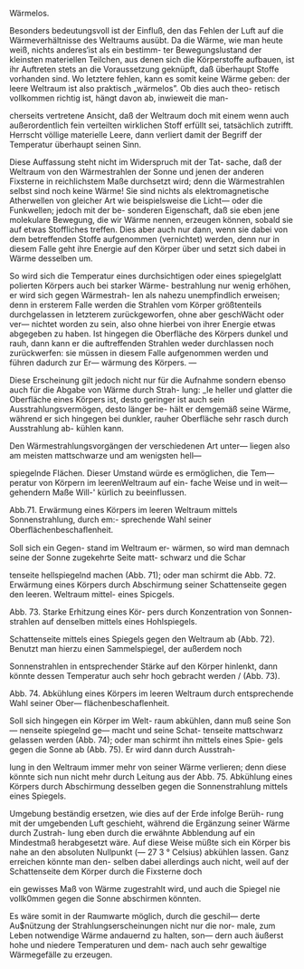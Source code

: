 Wärmelos.

Besonders bedeutungsvoll ist der Einfluß, den das Fehlen der
Luft auf die Wärmeverhältnisse des Weltraums ausübt. Da
die Wärme, wie man heute weiß, nichts anderes‘ist als ein bestimm-
ter Bewegungslustand der kleinsten materiellen Teilchen, aus
denen sich die Körperstoffe aufbauen, ist ihr Auftreten stets an
die Voraussetzung geknüpft, daß überhaupt Stoffe vorhanden sind.
Wo letztere fehlen, kann es somit keine Wärme geben: der leere
Weltraum ist also praktisch „wärmelos”. Ob dies auch theo-
retisch vollkommen richtig ist, hängt davon ab, inwieweit die man-

cherseits vertretene Ansicht, daß der Weltraum doch mit einem
wenn auch außerordentlich fein verteilten wirklichen Stoff erfüllt
sei, tatsächlich zutrifft. Herrscht völlige materielle Leere, dann
verliert damit der Begriff der Temperatur überhaupt seinen Sinn.

Diese Auffassung steht nicht im Widerspruch mit der Tat-
sache, daß der Weltraum von den Wärmestrahlen der Sonne und
jenen der anderen Fixsterne in reichlichstem Maße durchsetzt wird;
denn die Wärmestrahlen selbst sind noch keine Wärme! Sie sind
nichts als elektromagnetische Atherwellen von gleicher Art wie
beispielsweise die Licht— oder die Funkwellen; jedoch mit der be-
sonderen Eigenschaft, daß sie eben jene molekulare Bewegung,
die wir Wärme nennen, erzeugen können, sobald sie auf etwas
Stoffliches treffen. Dies aber auch nur dann, wenn sie dabei von
dem betreffenden Stoffe aufgenommen (vernichtet) werden, denn
nur in diesem Falle geht ihre Energie auf den Körper über und
setzt sich dabei in Wärme desselben um.

So wird sich die Temperatur eines durchsichtigen oder
eines spiegelglatt polierten Körpers auch bei starker Wärme-
bestrahlung nur wenig erhöhen, er wird sich gegen Wärmestrah-
len als nahezu unempfindlich erweisen; denn in ersterem
Falle werden die Strahlen vom Körper größtenteils durchgelassen
in letzterem zurückgeworfen, ohne aber geschWächt oder ver—
nichtet worden zu sein, also ohne hierbei von ihrer Energie
etwas abgegeben zu haben. Ist hingegen die Oberfläche des
Körpers dunkel und rauh, dann kann er die auftreffenden
Strahlen weder durchlassen noch zurückwerfen: sie müssen in
diesem Falle aufgenommen werden und führen dadurch zur Er—
wärmung des Körpers. —

Diese Erscheinung gilt jedoch nicht nur für die Aufnahme
sondern ebenso auch für die Abgabe von Wärme durch Strah-
lung: _Ie heller und glatter die Oberfläche eines Körpers ist, desto
geringer ist auch sein Ausstrahlungsvermögen, desto länger be-
hält er demgemäß seine Wärme, während er sich hingegen bei
dunkler, rauher Oberfläche sehr rasch durch Ausstrahlung ab-
kühlen kann.

Den Wärmestrahlungsvorgängen der verschiedenen Art unter—
liegen also am meisten mattschwarze und am wenigsten hell—

spiegelnde Flächen.
Dieser Umstand würde
es ermöglichen, die Tem—
peratur von Körpern im
leerenWeltraum auf ein-
fache Weise und in weit—
gehendern Maße Will-'
kürlich zu beeinflussen.

<bild>
<bu>Abb.71. Erwärmung eines Körpers im leeren
Weltraum mittels Sonnenstrahlung, durch em:-
sprechende Wahl seiner Oberﬂächenbeschaﬂenheit.</bu>

Soll sich ein Gegen-
stand im Weltraum er-
wärmen, so wird man
demnach seine der Sonne
zugekehrte Seite matt-
schwarz und die Schar

tenseite hellspiegelnd machen (Abb. 71); oder man schirmt die
<bild>
<bu>Abb. 72. Erwärmung eines Körpers
durch Abschirmung seiner Schattenseite
gegen den leeren. Weltraum mittel-
eines Spicgels.</bu>

<bild>
<bu>Abb. 73. Starke Erhitzung eines Kör-
pers durch Konzentration von Sonnen-
strahlen auf denselben mittels eines
Hohlspiegels.</bu>

Schattenseite mittels eines Spiegels gegen den Weltraum ab (Abb. 72).
Benutzt man hierzu einen Sammelspiegel, der außerdem noch

Sonnenstrahlen in entsprechender Stärke auf den Körper hinlenkt,
dann könnte dessen Temperatur auch sehr hoch gebracht werden
/ (Abb. 73).

<bild>
<bu>Abb. 74. Abkühlung eines Körpers im leeren
Weltraum durch entsprechende Wahl seiner Ober—
flächenbeschaflenheit.</bu>

Soll sich hingegen
ein Körper im Welt-
raum abkühlen,
dann muß seine Son—
nenseite spiegelnd ge—
macht und seine Schat-
tenseite mattschwarz
gelassen werden (Abb.
74); oder man schirmt
ihn mittels eines Spie-
gels gegen die Sonne
ab (Abb. 75). Er wird
dann durch Ausstrah-

lung in den Weltraum immer mehr von seiner Wärme verlieren;
denn diese könnte sich nun nicht mehr durch Leitung aus der
<bild>
<bu>Abb. 75. Abkühlung eines Körpers
durch Abschirmung desselben gegen die
Sonnenstrahlung mittels eines Spiegels.</bu>

Umgebung beständig ersetzen, wie
dies auf der Erde infolge Berüh-
rung mit der umgebenden Luft
geschieht, während die Ergänzung
seiner Wärme durch Zustrah-
lung eben durch die erwähnte
Abblendung auf ein Mindestmaß
herabgesetzt wäre. Auf diese Weise
müßte sich ein Körper bis nahe
an den absoluten Nullpunkt
(— 27 3 ° Celsius) abkühlen lassen.
Ganz erreichen könnte man den-
selben dabei allerdings auch nicht,
weil auf der Schattenseite dem
Körper durch die Fixsterne doch

ein gewisses Maß von Wärme zugestrahlt wird, und auch die
Spiegel nie vollk0mmen gegen die Sonne abschirmen könnten.

Es wäre somit in der Raumwarte möglich, durch die geschil—
derte Au$nützung der Strahlungserscheinungen nicht nur die nor-
male, zum Leben notwendige Wärme andauernd zu halten, son—
dern auch äußerst hohe und niedere Temperaturen und dem-
nach auch sehr gewaltige Wärmegefälle zu erzeugen.

